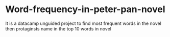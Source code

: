 # Word-frequency-in-peter-pan-novel
It is a datacamp unguided project to find most frequent words in the novel then protaginsts name in the top 10 words in novel
